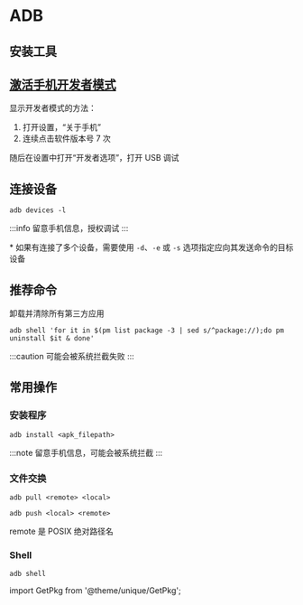 # ADB

## 安装工具

<GetPkg name='adb' choco scoop />

## [激活手机开发者模式](https://developer.android.google.cn/studio/debug/dev-options)

显示开发者模式的方法：

1. 打开设置，“关于手机”
2. 连续点击软件版本号 7 次

随后在设置中打开“开发者选项”，打开 USB 调试

## 连接设备

    adb devices -l

:::info 留意手机信息，授权调试
:::

\* 如果有连接了多个设备，需要使用 `-d`、`-e` 或 `-s` 选项指定应向其发送命令的目标设备

## 推荐命令

卸载并清除所有第三方应用

    adb shell 'for it in $(pm list package -3 | sed s/^package://);do pm uninstall $it & done'

:::caution 可能会被系统拦截失败
:::

## 常用操作

### 安装程序

    adb install <apk_filepath>

:::note 留意手机信息，可能会被系统拦截
:::

### 文件交换

    adb pull <remote> <local>

    adb push <local> <remote>

remote 是 POSIX 绝对路径名

### Shell

    adb shell

import GetPkg from '@theme/unique/GetPkg';
